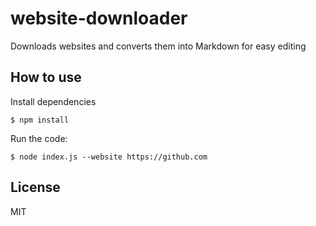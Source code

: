 # website-downloader

Downloads websites and converts them into Markdown for easy editing 


## How to use

Install dependencies

```
$ npm install
```

Run the code:

```
$ node index.js --website https://github.com
```

## License

MIT
